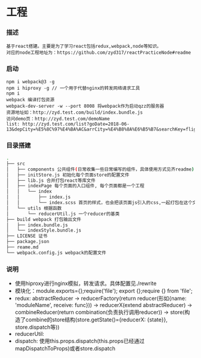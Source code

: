 # 工程
### 描述
    基于react搭建。主要是为了学习react包括redux,webpack,node等知识。
    对应的node工程地址为：https://github.com/zyd317/reactPracticeNode#readme

### 启动
    npm i webpack@3 -g
    npm i hiproxy -g // 一个用于代替nginx的转发网络请求工具
    npm i
    webpack 编译打包资源
    webpack-dev-server -w --port 8008 将webpack作为启动qzz的服务器
    资源地址如：http://zyd.test.com/build/index.bundle.js
    访问demo页：http://zyd.test.com/demoName
    list: http://zyd.test.com/list?goDate=2018-06-13&depCity=%E5%8C%97%E4%BA%AC&arrCity=%E4%B8%8A%E6%B5%B7&searchKey=flightCity&activeIndex=0&from=undefined

### 目录搭建
```bash
.
├── src
│   ├── components 公共组件(日常收集一些日常编写的组件，具体使用方式见齐readme)
│   ├── initStore.js 初始化每个页面store的配置文件
│   ├── lib.js 合并打包react等库文件
│   ├── indexPage 每个页面的入口组件, 每个页面都是一个工程
│   │   └── index
│   │       ├── index.js
│   │       └── index.scss 首页的样式，也会把该页面js引入的css,一起打包在这个文件里
│   └── utils 根据函数
│       └── reducerUtil.js 一个reducer的基类
├── build webpack 打包输出文件
│   ├── index.bundle.js
│   └── indexStyle.bundle.js
├── LICENSE 证书
├── package.json
├── reame.md
└── webpack.config.js webpack的配置文件
```

### 说明
- 使用hiproxy进行nginx模拟，转发请求。具体配置见./rewrite
- 模块化：module.exports={};require('file');    export {};require {} from 'file';
- redux: abstractReducer -> reducerFactory(return reducer(形如{name: 'moduleName', receive: func})) -> reducerX(extend abstractReducer) -> combineReducer(return combination(负责执行调用reducer)) -> store(构造了combine的store结构(store.getState()={reducerX: {state}}, store.dispatch等))
- reducerUtil: 
- dispatch: 使用this.props.dispatch(this.props已经通过mapDispatchToProps)或者store.dispatch
